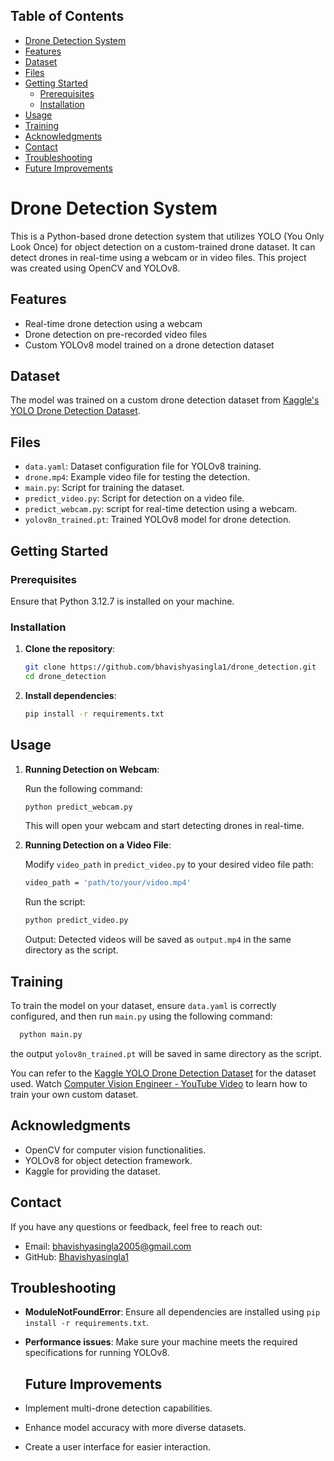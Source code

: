 ## Table of Contents
- [Drone Detection System](#drone-detection-system)
- [Features](#features)
- [Dataset](#dataset)
- [Files](#files)
- [Getting Started](#getting-started)
  - [Prerequisites](#prerequisites)
  - [Installation](#installation)
- [Usage](#usage)
- [Training](#training)
- [Acknowledgments](#acknowledgments)
- [Contact](#contact)
- [Troubleshooting](#troubleshooting)
- [Future Improvements](#future-improvements)

# Drone Detection System

This is a Python-based drone detection system that utilizes YOLO (You Only Look Once) for object detection on a custom-trained drone dataset. It can detect drones in real-time using a webcam or in video files. This project was created using OpenCV and YOLOv8.

## Features

- Real-time drone detection using a webcam
- Drone detection on pre-recorded video files
- Custom YOLOv8 model trained on a drone detection dataset

## Dataset

The model was trained on a custom drone detection dataset from [Kaggle's YOLO Drone Detection Dataset](https://www.kaggle.com/datasets/muki2003/yolo-drone-detection-dataset).

## Files

- `data.yaml`: Dataset configuration file for YOLOv8 training.
- `drone.mp4`: Example video file for testing the detection.
- `main.py`: Script for training the dataset.
- `predict_video.py`: Script for detection on a video file.
- `predict_webcam.py`: script for real-time detection using a webcam.
- `yolov8n_trained.pt`: Trained YOLOv8 model for drone detection.

## Getting Started

### Prerequisites
Ensure that Python 3.12.7 is installed on your machine.

### Installation

1. **Clone the repository**:
   ```bash
   git clone https://github.com/bhavishyasingla1/drone_detection.git
   cd drone_detection
   ```
2. **Install dependencies**:
      ```bash
      pip install -r requirements.txt
      ```
      
## Usage

1. **Running Detection on Webcam**:

   Run the following command:
   ```bash
   python predict_webcam.py
   ```
   This will open your webcam and start detecting drones in real-time.

3. **Running Detection on a Video File**:

   Modify `video_path` in `predict_video.py` to your desired video file path:
   ```bash
   video_path = 'path/to/your/video.mp4'
   ```
  
   Run the script:
    ```bash
   python predict_video.py
   ```
   Output: Detected videos will be saved as `output.mp4` in the same directory as the script.

## Training
To train the model on your dataset, ensure `data.yaml` is correctly configured, and then run `main.py` using the following command:

 ```bash
   python main.py
   ```
the output `yolov8n_trained.pt` will be saved in same directory as the script.

You can refer to the [Kaggle YOLO Drone Detection Dataset](https://www.kaggle.com/datasets/muki2003/yolo-drone-detection-dataset) for the dataset used. Watch [Computer Vision Engineer - YouTube Video](https://www.youtube.com/watch?v=m9fH9OWn8YM) to learn how to train your own custom dataset.

## Acknowledgments
- OpenCV for computer vision functionalities.
- YOLOv8 for object detection framework.
- Kaggle for providing the dataset. 

## Contact
If you have any questions or feedback, feel free to reach out:
- Email: [bhavishyasingla2005@gmail.com](mailto:bhavishyasingla2005@gmail.com)
- GitHub: [Bhavishyasingla1](https://github.com/bhavishyasingla1)

## Troubleshooting
- **ModuleNotFoundError**: Ensure all dependencies are installed using `pip install -r requirements.txt`.
- **Performance issues**: Make sure your machine meets the required specifications for running YOLOv8.

  ## Future Improvements
- Implement multi-drone detection capabilities.
- Enhance model accuracy with more diverse datasets.
- Create a user interface for easier interaction.













   


